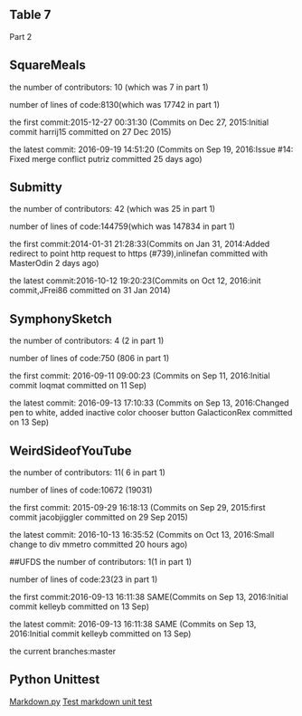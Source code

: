 ## Table 7
Part 2

## SquareMeals
the number of contributors: 10 (which was 7 in part 1)

number of lines of code:8130(which was 17742 in part 1)

the first commit:2015-12-27 00:31:30 (Commits on Dec 27, 2015:Initial commit harrij15 committed on 27 Dec 2015)

the latest commit: 2016-09-19 14:51:20 (Commits on Sep 19, 2016:Issue #14: Fixed merge conflict putriz committed 25 days ago)

<!-- the current branches:master,search_links, squaremeals, twig whataredreams -->

## Submitty
the number of contributors: 42 (which was 25 in part 1)

number of lines of code:144759(which was 147834 in part 1)

the first commit:2014-01-31 21:28:33(Commits on Jan 31, 2014:Added redirect to point http request to https (#739),inlinefan committed with MasterOdin 2 days ago)

the latest commit:2016-10-12 19:20:23(Commits on Oct 12, 2016:init commit,JFrei86 committed on 31 Jan 2014)

<!-- the current branches:master, autograding, build_improvements, csv_upload_tweals, fix-rainbow-grades-rsync_push, graded_version, grading_drafts, grading_queue -->

## SymphonySketch
the number of contributors: 4 (2 in part 1)

number of lines of code:750 (806 in part 1)

the first commit: 2016-09-11 09:00:23 (Commits on Sep 11, 2016:Initial commit loqmat committed on 11 Sep)

the latest commit: 2016-09-13 17:10:33 (Commits on Sep 13, 2016:Changed pen to white, added inactive color chooser button GalacticonRex committed on 13 Sep)

<!-- the current branches:master -->

## WeirdSideofYouTube
the number of contributors: 11( 6 in part 1)

number of lines of code:10672 (19031)

the first commit: 2015-09-29 16:18:13 (Commits on Sep 29, 2015:first commit jacobjiggler committed on 29 Sep 2015)

the latest commit: 2016-10-13 16:35:52 (Commits on Oct 13, 2016:Small change to div mmetro committed 20 hours ago)

<!-- the current branches:WindowsApp,master,newstyle,old -->

##UFDS
the number of contributors: 1(1 in part 1)

number of lines of code:23(23 in part 1)

the first commit:2016-09-13 16:11:38 SAME(Commits on Sep 13, 2016:Initial commit kelleyb committed on 13 Sep)

the latest commit: 2016-09-13 16:11:38 SAME (Commits on Sep 13, 2016:Initial commit kelleyb committed on 13 Sep)

the current branches:master


## Python Unittest
<a href = "https://github.com/yanx611/Intro-to-Open-Source/blob/master/Resources/lab6/markdown.py">Markdown.py</a>
<a href = "https://github.com/yanx611/Intro-to-Open-Source/blob/master/Resources/lab6/test_markdown_unittest.py">Test markdown unit test</a>
